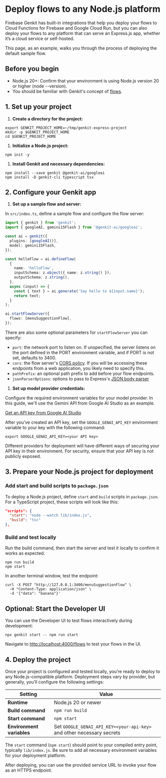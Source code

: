 # Deploy flows to any Node.js platform

Firebase Genkit has built-in integrations that help you deploy your flows to
Cloud Functions for Firebase and Google Cloud Run, but you can also deploy your
flows to any platform that can serve an Express.js app, whether it’s a cloud
service or self-hosted.

This page, as an example, walks you through the process of deploying the default
sample flow.

## Before you begin

*   Node.js 20+: Confirm that your environment is using Node.js version 20 or higher (node --version).
*   You should be familiar with Genkit's concept of [flows](flows).

## 1. Set up your project

1. **Create a directory for the project:**

  ```posix-terminal
  export GENKIT_PROJECT_HOME=~/tmp/genkit-express-project
  mkdir -p $GENKIT_PROJECT_HOME
  cd $GENKIT_PROJECT_HOME
  ```

1. **Initialize a Node.js project:**

  ```posix-terminal
  npm init -y
  ```

1. **Install Genkit and necessary dependencies:**

  ```posix-terminal
  npm install --save genkit @genkit-ai/googleai
  npm install -D genkit-cli typescript tsx
  ```

## 2. Configure your Genkit app

1. **Set up a sample flow and server:**

  In `src/index.ts`, define a sample flow and configure the flow server:

  ```typescript
  import { genkit } from 'genkit';
  import { googleAI, gemini15Flash } from '@genkit-ai/googleai';

  const ai = genkit({
    plugins: [googleAI()],
    model: gemini15Flash,
  });

  const helloFlow = ai.defineFlow(
    {
      name: 'helloFlow',
      inputSchema: z.object({ name: z.string() }),
      outputSchema: z.string(),
    },
    async (input) => {
      const { text } = ai.generate('Say hello to ${input.name}');
      return text;
    }
  );

  ai.startFlowServer({
    flows: [menuSuggestionFlow],
  });
  ```

  There are also some optional parameters for `startFlowServer` you can specify:

  - `port`: the network port to listen on. If unspecified, the server listens on
  the port defined in the PORT environment variable, and if PORT is not set,
  defaults to 3400.
  - `cors`: the flow server's
  [CORS policy](https://www.npmjs.com/package/cors#configuration-options).
  If you will be accessing these endpoints from a web application, you likely
  need to specify this.
  - `pathPrefix`: an optional path prefix to add before your flow endpoints.
  - `jsonParserOptions`: options to pass to Express's
  [JSON body parser](https://www.npmjs.com/package/body-parser#bodyparserjsonoptions)

1. **Set up model provider credentials:**

  Configure the required environment variables for your model provider. In this guide, we'll use the Gemini API from Google AI Studio as an example.

  [Get an API key from Google AI Studio](https://makersuite.google.com/app/apikey)

  After you’ve created an API key, set the `GOOGLE_GENAI_API_KEY` environment
  variable to your key with the following command:

  ```posix-terminal
  export GOOGLE_GENAI_API_KEY=<your API key>
  ```

  Different providers for deployment will have different ways of securing your API key in their environment. For security, ensure that your API key is not publicly exposed.

## 3. Prepare your Node.js project for deployment

### Add start and build scripts to `package.json`

To deploy a Node.js project, define `start` and `build` scripts in `package.json`. For a TypeScript project, these scripts will look like this:

```json
"scripts": {
  "start": "node --watch lib/index.js",
  "build": "tsc"
},
```

### Build and test locally

Run the build command, then start the server and test it locally to confirm it works as expected.

```posix-terminal
npm run build
npm start
```

In another terminal window, test the endpoint:

```posix-terminal
curl -X POST "http://127.0.0.1:3400/menuSuggestionFlow" \
  -H "Content-Type: application/json" \
  -d '{"data": "banana"}'
```

## Optional: Start the Developer UI

You can use the Developer UI to test flows interactively during development:

```posix-terminal
npx genkit start -- npm run start
```

Navigate to [http://localhost:4000/flows](http://localhost:4000/flows) to test your flows in the UI.

## 4. Deploy the project

Once your project is configured and tested locally, you’re ready to deploy to any Node.js-compatible platform. Deployment steps vary by provider, but generally, you’ll configure the following settings:

| Setting               | Value                                                              |
| --------------------- | ------------------------------------------------------------------ |
| **Runtime**           | Node.js 20 or newer                                               |
| **Build command**     | `npm run build`                                                   |
| **Start command**     | `npm start`                                                       |
| **Environment variables** | Set `GOOGLE_GENAI_API_KEY=<your-api-key>` and other necessary secrets |

The `start` command (`npm start`) should point to your compiled entry point, typically `lib/index.js`. Be sure to add all necessary environment variables for your deployment platform.

After deploying, you can use the provided service URL to invoke your flow as an HTTPS endpoint.